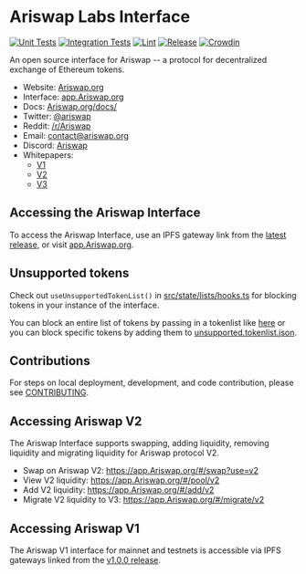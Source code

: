 # Ariswap Labs Interface

[![Unit Tests](https://github.com/Ariswap/interface/actions/workflows/unit-tests.yaml/badge.svg)](https://github.com/Ariswap/interface/actions/workflows/unit-tests.yaml)
[![Integration Tests](https://github.com/Ariswap/interface/actions/workflows/integration-tests.yaml/badge.svg)](https://github.com/Ariswap/interface/actions/workflows/integration-tests.yaml)
[![Lint](https://github.com/Ariswap/interface/actions/workflows/lint.yml/badge.svg)](https://github.com/Ariswap/interface/actions/workflows/lint.yml)
[![Release](https://github.com/Ariswap/interface/actions/workflows/release.yaml/badge.svg)](https://github.com/Ariswap/interface/actions/workflows/release.yaml)
[![Crowdin](https://badges.crowdin.net/Ariswap-interface/localized.svg)](https://crowdin.com/project/Ariswap-interface)

An open source interface for Ariswap -- a protocol for decentralized exchange of Ethereum tokens.

- Website: [Ariswap.org](https://Ariswap.org/)
- Interface: [app.Ariswap.org](https://app.Ariswap.org)
- Docs: [Ariswap.org/docs/](https://docs.Ariswap.org/)
- Twitter: [@ariswap](https://twitter.com/Ariswap)
- Reddit: [/r/Ariswap](https://www.reddit.com/r/Ariswap/)
- Email: [contact@ariswap.org](mailto:contact@ariswap.org)
- Discord: [Ariswap](https://discord.gg/FCfyBSbCU5)
- Whitepapers:
  - [V1](https://hackmd.io/C-DvwDSfSxuh-Gd4WKE_ig)
  - [V2](https://Ariswap.org/whitepaper.pdf)
  - [V3](https://Ariswap.org/whitepaper-v3.pdf)

## Accessing the Ariswap Interface

To access the Ariswap Interface, use an IPFS gateway link from the
[latest release](https://github.com/Ariswap/Ariswap-interface/releases/latest),
or visit [app.Ariswap.org](https://app.Ariswap.org).

## Unsupported tokens

Check out `useUnsupportedTokenList()` in [src/state/lists/hooks.ts](./src/state/lists/hooks.ts) for blocking tokens in your instance of the interface.

You can block an entire list of tokens by passing in a tokenlist like [here](./src/constants/lists.ts) or you can block specific tokens by adding them to [unsupported.tokenlist.json](./src/constants/tokenLists/unsupported.tokenlist.json).

## Contributions

For steps on local deployment, development, and code contribution, please see [CONTRIBUTING](./CONTRIBUTING.md).

## Accessing Ariswap V2

The Ariswap Interface supports swapping, adding liquidity, removing liquidity and migrating liquidity for Ariswap protocol V2.

- Swap on Ariswap V2: https://app.Ariswap.org/#/swap?use=v2
- View V2 liquidity: https://app.Ariswap.org/#/pool/v2
- Add V2 liquidity: https://app.Ariswap.org/#/add/v2
- Migrate V2 liquidity to V3: https://app.Ariswap.org/#/migrate/v2

## Accessing Ariswap V1

The Ariswap V1 interface for mainnet and testnets is accessible via IPFS gateways
linked from the [v1.0.0 release](https://github.com/Ariswap/Ariswap-interface/releases/tag/v1.0.0).
